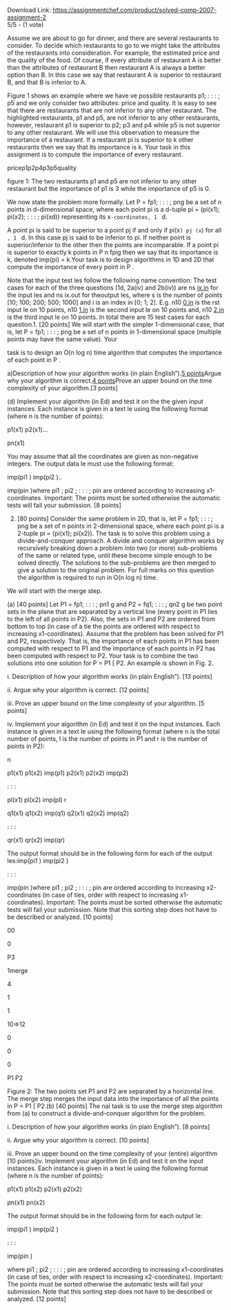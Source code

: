 Download Link: https://assignmentchef.com/product/solved-comp-2007-assignment-2
<br>
5/5 - (1 vote)

Assume we are about to go for dinner, and there are several restaurants to consider. To decide which restaurants to go to we might take the attributes of the restaurants into consideration. For example, the estimated price and the quality of the food. Of course, if every attribute of restaurant A is better than the attributes of restaurant B then restaurant A is always a better option than B. In this case we say that restaurant A is superior to restaurant B, and that B is inferior to A.



Figure 1 shows an example where we have ve possible restaurants p1; : : : ; p5 and we only consider two attributes: price and quality. It is easy to see that there are restaurants that are not inferior to any other restaurant. The highlighted restaurants, p1 and p5, are not inferior to any other restaurants, however, restaurant p1 is superior to p2; p3 and p4 while p5 is not superior to any other restaurant. We will use this observation to measure the importance of a restaurant. If a restaurant pi is superior to k other restaurants then we say that its importance is k. Your task in this assignment is to compute the importance of every restaurant.

pricep1p2p4p3p5quality

figure 1: The two restaurants p1 and p5 are not inferior to any other restaurant but the importance of p1 is 3 while the importance of p5 is 0.

We now state the problem more formally. Let P = fp1; : : : ; png be a set of n points in d-dimensional space, where each point pi is a d-tuple pi = (pi(x1); pi(x2); : : : ; pi(xd)) representing its x`-coordinates, 1 ` d.

A point pi is said to be superior to a point pj if and only if pi(x`) pj (x`) for all `, 1 ` d. In this case pj is said to be inferior to pi. If neither point is superior/inferior to the other then the points are incomparable. If a point pi is superior to exactly k points in P n fpig then we say that its importance is k, denoted imp(pi) = k.Your task is to design algorithms in 1D and 2D that compute the importance of every point in P .

Note that the input test les follow the following name convention: The test cases for each of the three questions (1d, 2a(iv) and 2b(iv)) are ns <a href="http://ix.in/" target="_blank" rel="nofollow noopener">ix.in</a> for the input les and ns ix.out for theoutput les, where s is the number of points [10; 100; 200; 500; 1000] and i is an index in [0; 1; 2]. E.g. n10 <a href="http://0.in/" target="_blank" rel="nofollow noopener">0.in</a> is the rst input le on 10 points, n10 <a href="http://1.in/" target="_blank" rel="nofollow noopener">1.in</a> is the second input le on 10 points and, n10 <a href="http://2.in/" target="_blank" rel="nofollow noopener">2.in</a> is the third input le on 10 points. In total there are 15 test cases for each question.1.  [20 points] We will start with the simpler 1-dimensional case, that is, let P = fp1; : : : ; png be a set of n points in 1-dimensional space (multiple points may have the same value). Your

task is to design an O(n log n) time algorithm that computes the importance of each point in P .

a)Description of how your algorithm works (in plain English”).[5 points](b)Argue why your algorithm is correct.[4 points](c)Prove an upper bound on the time complexity of your algorithm.[3 points]

(d)   Implement your algorithm (in Ed) and test it on the the given input instances. Each instance is given in a text le using the following format (where n is the number of points):



p1(x1) p2(x1)…

pn(x1)

You may assume that all the coordinates are given as non-negative integers. The output data le must use the following format:

imp(pi1 ) imp(pi2 )..

imp(pin )where pi1 ; pi2 ; : : : ; pin are ordered according to increasing x1-coordinates. Important: The points must be sorted otherwise the automatic tests will fail your submission. [8 points]

2.  [80 points] Consider the same problem in 2D, that is, let P = fp1; : : : ; png be a set of n points in 2-dimensional space, where each point pi is a 2-tuple pi = (pi(x1); pi(x2)). The task is to solve this problem using a divide-and-conquer approach. A divide and conquer algorithm works by recursively breaking down a problem into two (or more) sub-problems of the same or related type, until these become simple enough to be solved directly. The solutions to the sub-problems are then merged to give a solution to the original problem. For full marks on this question the algorithm is required to run in O(n log n) time.

We will start with the merge step.

(a)   [40 points] Let P1 = fp1; : : : ; pn1 g and P2 = fq1; : : : ; qn2 g be two point sets in the plane that are separated by a vertical line (every point in P1 lies to the left of all points in P2). Also, the sets in P1 and P2 are ordered from bottom to top (in case of a tie the points are ordered with respect to increasing x1-coordinates). Assume that the problem has been solved for P1 and P2, respectively. That is, the importance of each points in P1 has been computed with respect to P1 and the importance of each points in P2 has been computed with respect to P2. Your task is to combine the two solutions into one solution for P = P1 [ P2. An example is shown in Fig. 2.

i. Description of how your algorithm works (in plain English”).       [13 points]

ii. Argue why your algorithm is correct. [12 points]

iii. Prove an upper bound on the time complexity of your algorithm. [5 points]

iv.   Implement your algorithm (in Ed) and test it on the input instances. Each instance is given in a text le using the following format (where n is the total number of points, l is the number of points in P1 and r is the number of points in P2):

n

p1(x1) p1(x2) imp(p1) p2(x1) p2(x2) imp(p2)

: : :

pl(x1) pl(x2) imp(pl) r

q1(x1) q1(x2) imp(q1) q2(x1) q2(x2) imp(q2)

: : :

qr(x1) qr(x2) imp(qr)

The output format should be in the following form for each of the output      les:imp(pi1 ) imp(pi2 )

: : :

imp(pin )where pi1 ; pi2 ; : : : ; pin are ordered according to increasing x2-coordinates (in case of ties, order with respect to increasing x1-coordinates). Important: The points must be sorted otherwise the automatic tests will fail your submission. Note that this sorting step does not have to be described or analyzed. [10 points]

00

0

P3

1merge

4

1

1

10⇒12

0

0

0

P1                       P2

Figure 2: The two points set P1 and P2 are separated by a horizontal line. The merge step merges the input data into the importance of all the points in P = P1 [ P2.(b)   [40 points] The nal task is to use the merge step algorithm from (a) to construct a divide-and-conquer algorithm for the problem.

i. Description of how your algorithm works (in plain English”).       [8 points]

ii. Argue why your algorithm is correct. [10 points]

iii. Prove an upper bound on the time complexity of your (entire) algorithm [10 points]iv.   Implement your algorithm (in Ed) and test it on the input instances. Each instance is given in a text le using the following format (where n is the number of points):

p1(x1) p1(x2) p2(x1) p2(x2)

pn(x1) pn(x2)

The output format should be in the following form for each output      le:

imp(pi1 ) imp(pi2 )

: : :

imp(pin )

where pi1 ; pi2 ; : : : ; pin are ordered according to increasing x1-coordinates (in case of ties, order with respect to increasing x2-coordinates). Important: The points must be sorted otherwise the automatic tests will fail your submission. Note that this sorting step does not have to be described or analyzed. [12 points]